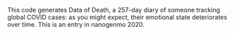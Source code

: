 This code generates Data of Death, a 257-day diary of someone tracking global COVID cases: as you might expect, their emotional state deteriorates over time. This is an entry in nanogenmo 2020.
